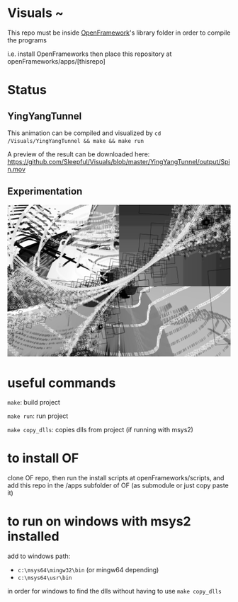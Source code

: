 # Visuals ~

This repo must be inside [OpenFramework](https://github.com/openframeworks/openFrameworks)'s library folder in order to compile the programs

i.e. install OpenFrameworks then place this repository at openFrameworks/apps/[thisrepo]

# Status

## YingYangTunnel

This animation can be compiled and visualized by `cd /Visuals/YingYangTunnel && make && make run`

A preview of the result can be downloaded here: https://github.com/Sleepful/Visuals/blob/master/YingYangTunnel/output/Spin.mov

## Experimentation

![FirstImage](Media/of.PNG)

# useful commands 

`make`: build project

`make run`: run project

`make copy_dlls`: copies dlls from project (if running with msys2)

# to install OF

clone OF repo, then run the install scripts at openFrameworks/scripts, and add this repo in the /apps subfolder of OF (as submodule or just copy paste it)

# to run on windows with msys2 installed 

add to windows path:
* `c:\msys64\mingw32\bin` (or mingw64 depending)
* `c:\msys64\usr\bin`

in order for windows to find the dlls without having to use `make copy_dlls`
